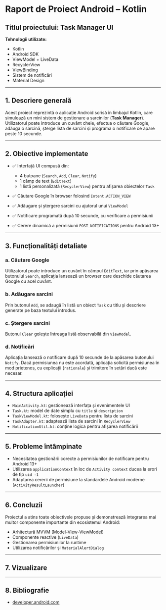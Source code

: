 # Raport de Proiect Android – Kotlin

## Titlul proiectului: Task Manager UI

**Tehnologii utilizate:**  
- Kotlin  
- Android SDK  
- ViewModel + LiveData  
- RecyclerView  
- ViewBinding  
- Sistem de notificări  
- Material Design

---

## 1. Descriere generală

Acest proiect reprezintă o aplicație Android scrisă în limbajul Kotlin, care simulează un mini sistem de gestionare a sarcinilor (**Task Manager**). Utilizatorul poate introduce un cuvânt cheie, efectua o căutare Google, adăuga o sarcină, șterge lista de sarcini și programa o notificare ce apare peste 10 secunde.

---

## 2. Obiective implementate

- ✅ Interfață UI compusă din:
  - 4 butoane (`Search`, `Add`, `Clear`, `Notify`)
  - 1 câmp de text (`EditText`)
  - 1 listă personalizată (`RecyclerView`) pentru afișarea obiectelor `Task`

- ✅ Căutare Google în browser folosind `Intent.ACTION_VIEW`
- ✅ Adăugare și ștergere sarcini cu ajutorul unui `ViewModel`
- ✅ Notificare programată după 10 secunde, cu verificare a permisiunii
- ✅ Cerere dinamică a permisiunii `POST_NOTIFICATIONS` pentru Android 13+

---

## 3. Funcționalități detaliate

### a. Căutare Google
Utilizatorul poate introduce un cuvânt în câmpul `EditText`, iar prin apăsarea butonului `Search`, aplicația lansează un browser care deschide căutarea Google cu acel cuvânt.

### b. Adăugare sarcini
Prin butonul `Add`, se adaugă în listă un obiect `Task` cu titlu și descriere generate pe baza textului introdus.

### c. Ștergere sarcini
Butonul `Clear` golește întreaga listă observabilă din `ViewModel`.

### d. Notificări
Aplicația lansează o notificare după 10 secunde de la apăsarea butonului `Notify`. Dacă permisiunea nu este acordată, aplicația solicită permisiunea în mod prietenos, cu explicații (`rationale`) și trimitere în setări dacă este necesar.

---

## 4. Structura aplicației

- `MainActivity.kt`: gestionează interfața și evenimentele UI
- `Task.kt`: model de date simplu cu `title` și `description`
- `TaskViewModel.kt`: folosește `LiveData` pentru lista de sarcini
- `TaskAdapter.kt`: adaptează lista de sarcini în `RecyclerView`
- `NotificationUtil.kt`: conține logica pentru afișarea notificării

---

## 5. Probleme întâmpinate

- Necesitatea gestionării corecte a permisiunilor de notificare pentru Android 13+
- Utilizarea `applicationContext` în loc de `Activity context` ducea la erori de tip `uid -1`
- Adaptarea cererii de permisiune la standardele Android moderne (`ActivityResultLauncher`)

---

## 6. Concluzii

Proiectul a atins toate obiectivele propuse și demonstrează integrarea mai multor componente importante din ecosistemul Android:

- Arhitectură MVVM (Model-View-ViewModel)
- Componente reactive (`LiveData`)
- Gestionarea permisiunilor la runtime
- Utilizarea notificărilor și `MaterialAlertDialog`

---

## 7. Vizualizare

---

## 8. Bibliografie

- [developer.android.com](https://developer.android.com)
